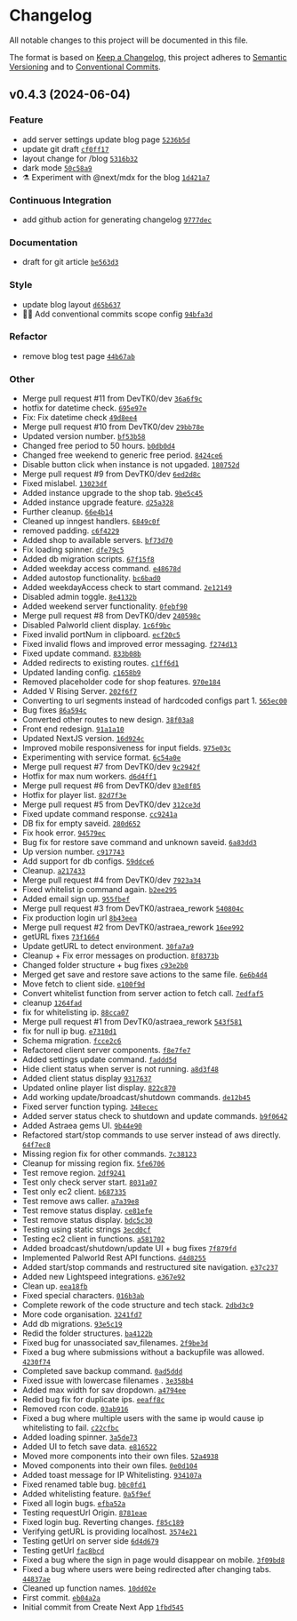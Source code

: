 # Changelog

All notable changes to this project will be documented in this file.

The format is based on [Keep a Changelog](https://keepachangelog.com/en/1.0.0/), this project adheres to [Semantic Versioning](https://semver.org/spec/v2.0.0.html) and to [Conventional Commits](https://www.conventionalcommits.org/en/v1.0.0/).

## v0.4.3 (2024-06-04)

### Feature
- add server settings update blog page [`5236b5d`](https://github.com/DevTK0/astraea/commit/5236b5d)
- update git draft [`cf0ff17`](https://github.com/DevTK0/astraea/commit/cf0ff17)
- layout change for /blog [`5316b32`](https://github.com/DevTK0/astraea/commit/5316b32)
- dark mode [`50c58a9`](https://github.com/DevTK0/astraea/commit/50c58a9)
- :alembic: Experiment with @next/mdx for the blog [`1d421a7`](https://github.com/DevTK0/astraea/commit/1d421a7)

### Continuous Integration
- add github action for generating changelog [`9777dec`](https://github.com/DevTK0/astraea/commit/9777dec)

### Documentation
- draft for git article [`be563d3`](https://github.com/DevTK0/astraea/commit/be563d3)

### Style
- update blog layout [`d65b637`](https://github.com/DevTK0/astraea/commit/d65b637)
- :technologist: Add conventional commits scope config [`94bfa3d`](https://github.com/DevTK0/astraea/commit/94bfa3d)

### Refactor
- remove blog test page [`44b67ab`](https://github.com/DevTK0/astraea/commit/44b67ab)

### Other
- Merge pull request #11 from DevTK0/dev [`36a6f9c`](https://github.com/DevTK0/astraea/commit/36a6f9c)
- hotfix for datetime check. [`695e97e`](https://github.com/DevTK0/astraea/commit/695e97e)
- Fix: Fix datetime check [`49d8ee4`](https://github.com/DevTK0/astraea/commit/49d8ee4)
- Merge pull request #10 from DevTK0/dev [`29bb78e`](https://github.com/DevTK0/astraea/commit/29bb78e)
- Updated version number. [`bf53b58`](https://github.com/DevTK0/astraea/commit/bf53b58)
- Changed free period to 50 hours. [`b0db0d4`](https://github.com/DevTK0/astraea/commit/b0db0d4)
- Changed free weekend to generic free period. [`8424ce6`](https://github.com/DevTK0/astraea/commit/8424ce6)
- Disable button click when instance is not upgaded. [`180752d`](https://github.com/DevTK0/astraea/commit/180752d)
- Merge pull request #9 from DevTK0/dev [`6ed2d8c`](https://github.com/DevTK0/astraea/commit/6ed2d8c)
- Fixed mislabel. [`13023df`](https://github.com/DevTK0/astraea/commit/13023df)
- Added instance upgrade to the shop tab. [`9be5c45`](https://github.com/DevTK0/astraea/commit/9be5c45)
- Added instance upgrade feature. [`d25a328`](https://github.com/DevTK0/astraea/commit/d25a328)
- Further cleanup. [`66e4b14`](https://github.com/DevTK0/astraea/commit/66e4b14)
- Cleaned up inngest handlers. [`6849c0f`](https://github.com/DevTK0/astraea/commit/6849c0f)
- removed padding. [`c6f4229`](https://github.com/DevTK0/astraea/commit/c6f4229)
- Added shop to available servers. [`bf73d70`](https://github.com/DevTK0/astraea/commit/bf73d70)
- Fix loading spinner. [`dfe79c5`](https://github.com/DevTK0/astraea/commit/dfe79c5)
- Added db migration scripts. [`67f15f8`](https://github.com/DevTK0/astraea/commit/67f15f8)
- Added weekday access command. [`e48678d`](https://github.com/DevTK0/astraea/commit/e48678d)
- Added autostop functionality. [`bc6bad0`](https://github.com/DevTK0/astraea/commit/bc6bad0)
- Added weekdayAccess check to start command. [`2e12149`](https://github.com/DevTK0/astraea/commit/2e12149)
- Disabled admin toggle. [`8e4132b`](https://github.com/DevTK0/astraea/commit/8e4132b)
- Added weekend server functionality. [`0febf90`](https://github.com/DevTK0/astraea/commit/0febf90)
- Merge pull request #8 from DevTK0/dev [`240598c`](https://github.com/DevTK0/astraea/commit/240598c)
- Disabled Palworld client display. [`1c6f9bc`](https://github.com/DevTK0/astraea/commit/1c6f9bc)
- Fixed invalid portNum in clipboard. [`ecf20c5`](https://github.com/DevTK0/astraea/commit/ecf20c5)
- Fixed invalid flows and improved error messaging. [`f274d13`](https://github.com/DevTK0/astraea/commit/f274d13)
- Fixed update command. [`833b08b`](https://github.com/DevTK0/astraea/commit/833b08b)
- Added redirects to existing routes. [`c1ff6d1`](https://github.com/DevTK0/astraea/commit/c1ff6d1)
- Updated landing config. [`c1658b9`](https://github.com/DevTK0/astraea/commit/c1658b9)
- Removed placeholder code for shop features. [`970e184`](https://github.com/DevTK0/astraea/commit/970e184)
- Added V Rising Server. [`202f6f7`](https://github.com/DevTK0/astraea/commit/202f6f7)
- Converting to url segments instead of hardcoded configs part 1. [`565ec00`](https://github.com/DevTK0/astraea/commit/565ec00)
- Bug fixes [`86a594c`](https://github.com/DevTK0/astraea/commit/86a594c)
- Converted other routes to new design. [`38f03a8`](https://github.com/DevTK0/astraea/commit/38f03a8)
- Front end redesign. [`91a1a10`](https://github.com/DevTK0/astraea/commit/91a1a10)
- Updated NextJS version. [`16d924c`](https://github.com/DevTK0/astraea/commit/16d924c)
- Improved mobile responsiveness for input fields. [`975e03c`](https://github.com/DevTK0/astraea/commit/975e03c)
- Experimenting with service format. [`6c54a0e`](https://github.com/DevTK0/astraea/commit/6c54a0e)
- Merge pull request #7 from DevTK0/dev [`9c2942f`](https://github.com/DevTK0/astraea/commit/9c2942f)
- Hotfix for max num workers. [`d6d4ff1`](https://github.com/DevTK0/astraea/commit/d6d4ff1)
- Merge pull request #6 from DevTK0/dev [`83e8f85`](https://github.com/DevTK0/astraea/commit/83e8f85)
- Hotfix for player list. [`82d7f3e`](https://github.com/DevTK0/astraea/commit/82d7f3e)
- Merge pull request #5 from DevTK0/dev [`312ce3d`](https://github.com/DevTK0/astraea/commit/312ce3d)
- Fixed update command response. [`cc9241a`](https://github.com/DevTK0/astraea/commit/cc9241a)
- DB fix for empty saveid. [`280d652`](https://github.com/DevTK0/astraea/commit/280d652)
- Fix hook error. [`94579ec`](https://github.com/DevTK0/astraea/commit/94579ec)
- Bug fix for restore save command and unknown saveid. [`6a83dd3`](https://github.com/DevTK0/astraea/commit/6a83dd3)
- Up version number. [`c917743`](https://github.com/DevTK0/astraea/commit/c917743)
- Add support for db configs. [`59ddce6`](https://github.com/DevTK0/astraea/commit/59ddce6)
- Cleanup. [`a217433`](https://github.com/DevTK0/astraea/commit/a217433)
- Merge pull request #4 from DevTK0/dev [`7923a34`](https://github.com/DevTK0/astraea/commit/7923a34)
- Fixed whitelist ip command again. [`b2ee295`](https://github.com/DevTK0/astraea/commit/b2ee295)
- Added email sign up. [`955fbef`](https://github.com/DevTK0/astraea/commit/955fbef)
- Merge pull request #3 from DevTK0/astraea_rework [`540804c`](https://github.com/DevTK0/astraea/commit/540804c)
- Fix production login url [`8b43eea`](https://github.com/DevTK0/astraea/commit/8b43eea)
- Merge pull request #2 from DevTK0/astraea_rework [`16ee992`](https://github.com/DevTK0/astraea/commit/16ee992)
- getURL fixes [`73f1664`](https://github.com/DevTK0/astraea/commit/73f1664)
- Update getURL to detect environment. [`30fa7a9`](https://github.com/DevTK0/astraea/commit/30fa7a9)
- Cleanup + Fix error messages on production. [`8f8373b`](https://github.com/DevTK0/astraea/commit/8f8373b)
- Changed folder structure + bug fixes [`c93e2b0`](https://github.com/DevTK0/astraea/commit/c93e2b0)
- Merged get save and restore save actions to the same file. [`6e6b4d4`](https://github.com/DevTK0/astraea/commit/6e6b4d4)
- Move fetch to client side. [`e100f9d`](https://github.com/DevTK0/astraea/commit/e100f9d)
- Convert whitelist function from server action to fetch call. [`7edfaf5`](https://github.com/DevTK0/astraea/commit/7edfaf5)
- cleanup [`1264fad`](https://github.com/DevTK0/astraea/commit/1264fad)
- fix for whitelisting ip. [`88cca07`](https://github.com/DevTK0/astraea/commit/88cca07)
- Merge pull request #1 from DevTK0/astraea_rework [`543f581`](https://github.com/DevTK0/astraea/commit/543f581)
- fix for null ip bug. [`e7310d1`](https://github.com/DevTK0/astraea/commit/e7310d1)
- Schema migration. [`fcce2c6`](https://github.com/DevTK0/astraea/commit/fcce2c6)
- Refactored client server components. [`f8e7fe7`](https://github.com/DevTK0/astraea/commit/f8e7fe7)
- Added settings update command. [`faddd5d`](https://github.com/DevTK0/astraea/commit/faddd5d)
- Hide client status when server is not running. [`a8d3f48`](https://github.com/DevTK0/astraea/commit/a8d3f48)
- Added client status display [`9317637`](https://github.com/DevTK0/astraea/commit/9317637)
- Updated online player list display. [`822c870`](https://github.com/DevTK0/astraea/commit/822c870)
- Add working update/broadcast/shutdown commands. [`de12b45`](https://github.com/DevTK0/astraea/commit/de12b45)
- Fixed server function typing. [`348ecec`](https://github.com/DevTK0/astraea/commit/348ecec)
- Added server status check to shutdown and update commands. [`b9f0642`](https://github.com/DevTK0/astraea/commit/b9f0642)
- Added Astraea gems UI. [`9b44e90`](https://github.com/DevTK0/astraea/commit/9b44e90)
- Refactored start/stop commands to use server instead of aws directly. [`64f7ec8`](https://github.com/DevTK0/astraea/commit/64f7ec8)
- Missing region fix for other commands. [`7c38123`](https://github.com/DevTK0/astraea/commit/7c38123)
- Cleanup for missing region fix. [`5fe6706`](https://github.com/DevTK0/astraea/commit/5fe6706)
- Test remove region. [`2df9241`](https://github.com/DevTK0/astraea/commit/2df9241)
- Test only check server start. [`8031a07`](https://github.com/DevTK0/astraea/commit/8031a07)
- Test only ec2 client. [`b687335`](https://github.com/DevTK0/astraea/commit/b687335)
- Test remove aws caller. [`a7a39e8`](https://github.com/DevTK0/astraea/commit/a7a39e8)
- Test remove status display. [`ce81efe`](https://github.com/DevTK0/astraea/commit/ce81efe)
- Test remove status display. [`bdc5c30`](https://github.com/DevTK0/astraea/commit/bdc5c30)
- Testing using static strings [`3ecd0cf`](https://github.com/DevTK0/astraea/commit/3ecd0cf)
- Testing ec2 client in functions. [`a581702`](https://github.com/DevTK0/astraea/commit/a581702)
- Added broadcast/shutdown/update UI + bug fixes [`7f879fd`](https://github.com/DevTK0/astraea/commit/7f879fd)
- Implemented Palworld Rest API functions. [`d4d8255`](https://github.com/DevTK0/astraea/commit/d4d8255)
- Added start/stop commands and restructured site navigation. [`e37c237`](https://github.com/DevTK0/astraea/commit/e37c237)
- Added new Lightspeed integrations. [`e367e92`](https://github.com/DevTK0/astraea/commit/e367e92)
- Clean up. [`eea18fb`](https://github.com/DevTK0/astraea/commit/eea18fb)
- Fixed special characters. [`016b3ab`](https://github.com/DevTK0/astraea/commit/016b3ab)
- Complete rework of the code structure and tech stack. [`2dbd3c9`](https://github.com/DevTK0/astraea/commit/2dbd3c9)
- More code organisation. [`3241fd7`](https://github.com/DevTK0/astraea/commit/3241fd7)
- Add db migrations. [`93e5c19`](https://github.com/DevTK0/astraea/commit/93e5c19)
- Redid the folder structures. [`ba4122b`](https://github.com/DevTK0/astraea/commit/ba4122b)
- Fixed bug for unassociated sav_filenames. [`2f9be3d`](https://github.com/DevTK0/astraea/commit/2f9be3d)
- Fixed a bug where submissions without a backupfile was allowed. [`4230f74`](https://github.com/DevTK0/astraea/commit/4230f74)
- Completed save backup command. [`0ad5ddd`](https://github.com/DevTK0/astraea/commit/0ad5ddd)
- Fixed issue with lowercase filenames . [`3e358b4`](https://github.com/DevTK0/astraea/commit/3e358b4)
- Added max width for sav dropdown. [`a4794ee`](https://github.com/DevTK0/astraea/commit/a4794ee)
- Redid bug fix for duplicate ips. [`eeaff8c`](https://github.com/DevTK0/astraea/commit/eeaff8c)
- Removed rcon code. [`03ab916`](https://github.com/DevTK0/astraea/commit/03ab916)
- Fixed a bug where multiple users with the same ip would cause ip whitelisting to fail. [`c22cfbc`](https://github.com/DevTK0/astraea/commit/c22cfbc)
- Added loading spinner. [`3a5de73`](https://github.com/DevTK0/astraea/commit/3a5de73)
- Added UI to fetch save data. [`e816522`](https://github.com/DevTK0/astraea/commit/e816522)
- Moved more components into their own files. [`52a4938`](https://github.com/DevTK0/astraea/commit/52a4938)
- Moved components into their own files. [`0e0d104`](https://github.com/DevTK0/astraea/commit/0e0d104)
- Added toast message for IP Whitelisting. [`934107a`](https://github.com/DevTK0/astraea/commit/934107a)
- Fixed renamed table bug. [`b0c0fd1`](https://github.com/DevTK0/astraea/commit/b0c0fd1)
- Added whitelisting feature. [`0a5f9ef`](https://github.com/DevTK0/astraea/commit/0a5f9ef)
- Fixed all login bugs. [`efba52a`](https://github.com/DevTK0/astraea/commit/efba52a)
- Testing requestUrl Origin. [`8781eae`](https://github.com/DevTK0/astraea/commit/8781eae)
- Fixed login bug. Reverting changes. [`f85c189`](https://github.com/DevTK0/astraea/commit/f85c189)
- Verifying getURL is providing localhost. [`3574e21`](https://github.com/DevTK0/astraea/commit/3574e21)
- Testing getUrl on server side [`6d4d679`](https://github.com/DevTK0/astraea/commit/6d4d679)
- Testing getUrl [`fac8bcd`](https://github.com/DevTK0/astraea/commit/fac8bcd)
- Fixed a bug where the sign in page would disappear on mobile. [`3f09bd8`](https://github.com/DevTK0/astraea/commit/3f09bd8)
- Fixed a bug where users were being redirected after changing tabs. [`44837ae`](https://github.com/DevTK0/astraea/commit/44837ae)
- Cleaned up function names. [`10dd02e`](https://github.com/DevTK0/astraea/commit/10dd02e)
- First commit. [`eb04a2a`](https://github.com/DevTK0/astraea/commit/eb04a2a)
- Initial commit from Create Next App [`1fbd545`](https://github.com/DevTK0/astraea/commit/1fbd545)


